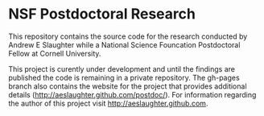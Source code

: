 NSF Postdoctoral Research
=======

This repository contains the source code for the research conducted by
Andrew E Slaughter while a National Science Founcation Postdoctoral
Fellow at Cornell University.

This project is curently under development and until the findings are 
published the code is remaining in a private repository. The gh-pages
branch also contains the website for the project that provides 
additional details (http://aeslaughter.github.com/postdoc/). For information regarding the author of this project visit http://aeslaughter.github.com.

